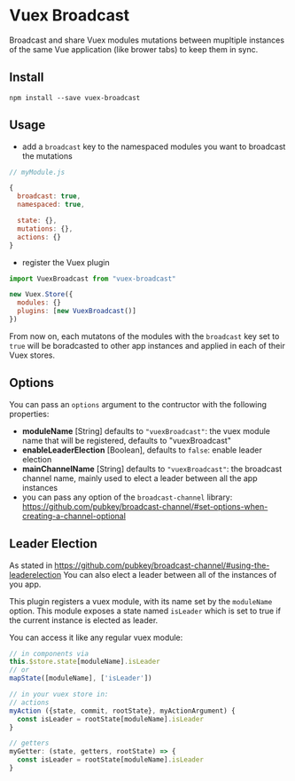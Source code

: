 # Vuex Broadcast

Broadcast and share Vuex modules mutations between mupltiple instances of the same Vue application (like brower tabs) to keep them in sync.

## Install

```
npm install --save vuex-broadcast
```

## Usage

- add a `broadcast` key to the namespaced modules you want to broadcast the mutations

```javascript
// myModule.js

{
  broadcast: true,
  namespaced: true,

  state: {},
  mutations: {},
  actions: {}
}
```

- register the Vuex plugin

```javascript
import VuexBroadcast from "vuex-broadcast"

new Vuex.Store({
  modules: {}
  plugins: [new VuexBroadcast()]
})
```

From now on, each mutatons of the modules with the `broadcast` key set to `true` will be boradcasted to other app instances and applied in each of their Vuex stores.

## Options

You can pass an `options` argument to the contructor with the following properties:

- **moduleName** [String] defaults to `"vuexBroadcast"`: the vuex module name that will be registered, defaults to "vuexBroadcast"
- **enableLeaderElection** [Boolean], defaults to `false`: enable leader election
- **mainChannelName** [String] defaults to `"vuexBroadcast"`: the broadcast channel name, mainly used to elect a leader between all the app instances
- you can pass any option of the `broadcast-channel` library: https://github.com/pubkey/broadcast-channel/#set-options-when-creating-a-channel-optional

## Leader Election

As stated in https://github.com/pubkey/broadcast-channel/#using-the-leaderelection
You can also elect a leader between all of the instances of you app.

This plugin registers a vuex module, with its name set by the `moduleName` option.
This module exposes a state named `isLeader` which is set to true if the current instance is elected as leader.

You can access it like any regular vuex module:

```javascript
// in components via
this.$store.state[moduleName].isLeader
// or
mapState([moduleName], ['isLeader'])

// in your vuex store in:
// actions
myAction ({state, commit, rootState}, myActionArgument) {
  const isLeader = rootState[moduleName].isLeader
}

// getters
myGetter: (state, getters, rootState) => {
  const isLeader = rootState[moduleName].isLeader
}
```
